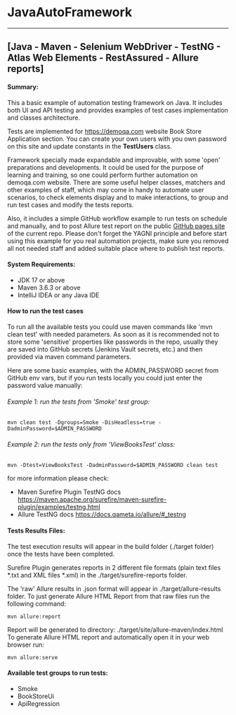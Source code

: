 # JavaAutoFramework

---
[Java - Maven - Selenium WebDriver - TestNG - Atlas Web Elements - RestAssured - Allure reports]
---

#### Summary:

This a basic example of automation testing framework on Java.
It includes both UI and API testing and provides examples of test cases implementation and classes architecture.

Tests are implemented for https://demoqa.com website Book Store Application section.
You can create your own users with you own password on this site and update constants in the **TestUsers** class.

Framework specially made expandable and improvable, with some 'open' preparations and developments.
It could be used for the purpose of learning and training, so one could perform further automation on demoqa.com website.
There are some useful helper classes, matchers and other examples of staff, which may come in handy to automate user scenarios, to check elements display and to make interactions, to group and run test cases and modify the tests reports.

Also, it includes a simple GitHub workflow example to run tests on schedule and manually, and to post Allure test report on the public [GitHub pages site](https://eugeneshchur.github.io/JavaAutoFramework/) of the current repo.
Please don't forget the YAGNI principle and before start using this example for you real automation projects,
make sure you removed all not needed staff and added suitable place where to publish test reports.

#### System Requirements:

* JDK 17 or above
* Maven 3.6.3 or above
* IntelliJ IDEA or any Java IDE

#### How to run the test cases
To run all the available tests you could use maven commands like 'mvn clean test' with needed parameters.
As soon as it is recommended not to store some 'sensitive' properties like passwords in the repo,
usually they are saved into GitHub secrets (Jenkins Vault secrets, etc.) and then provided via maven command parameters.

Here are some basic examples, with the ADMIN_PASSWORD secret from GitHub env vars, but if you run tests locally you could just enter the password value manually:

###### Example 1: run the tests from 'Smoke' test group:

    mvn clean test -Dgroups=Smoke -DisHeadless=true -DadminPassword=$ADMIN_PASSWORD

###### Example 2: run the tests only from 'ViewBooksTest' class:

    mvn -Dtest=ViewBooksTest -DadminPassword=$ADMIN_PASSWORD clean test  

for more information please check:
* Maven Surefire Plugin TestNG docs https://maven.apache.org/surefire/maven-surefire-plugin/examples/testng.html
* Allure TestNG docs https://docs.qameta.io/allure/#_testng

#### Tests Results Files:
The test execution results will appear in the build folder (./target folder) once the tests have been completed.

Surefire Plugin generates reports in 2 different file formats (plain text files *.txt and XML files *.xml) in the ./target/surefire-reports folder.

The 'raw' Allure results in .json format will appear in ./target/allure-results folder.
To just generate Allure HTML Report from that raw files run the following command:

    mvn allure:report
Report will be generated tо directory: ./target/site/allure-maven/index.html
To generate Allure HTML report and automatically open it in your web browser run:

    mvn allure:serve

#### Available test groups to run tests:

* Smoke
* BookStoreUi
* ApiRegression

